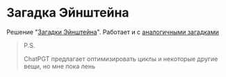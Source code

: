 # Загадка Эйнштейна
Решение "[Загадки Эйнштейна](https://thecode.media/einstein/)".
Работает и с [аналогичными загадками](https://thecode.media/who-is-who/)

> P.S.
> 
> ChatPGT предлагает оптимизировать циклы и некоторые другие вещи, но мне пока лень
